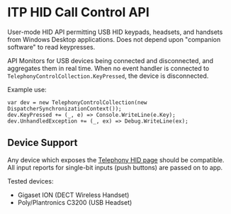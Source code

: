 # ITP HID Call Control API

User-mode HID API permitting USB HID keypads, headsets, and handsets from Windows Desktop applications.
Does not depend upon "companion software" to read keypresses.

API Monitors for USB devices being connected and disconnected, and aggregates them in real time.  When no
event handler is connected to `TelephonyControlCollection.KeyPressed`, the device is disconnected.

Example use:

    var dev = new TelephonyControlCollection(new DispatcherSynchronizationContext());
    dev.KeyPressed += (_, e) => Console.WriteLine(e.Key);
    dev.UnhandledException += (_, ex) => Debug.WriteLine(ex);

## Device Support

Any device which exposes the [Telephony HID page](https://www.usb.org/sites/default/files/documents/hut1_12v2.pdf#page=69) should be compatible.  All input 
reports for single-bit inputs (push buttons) are passed on to app.

Tested devices:

* Gigaset ION (DECT Wireless Handset)
* Poly/Plantronics C3200 (USB Headset)